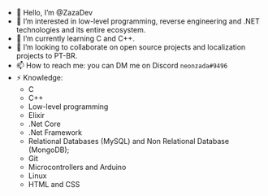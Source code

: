 - 👋 Hello, I’m @ZazaDev
- 👀 I’m interested in low-level programming, reverse engineering and .NET technologies and its entire ecosystem.
- 🌱 I’m currently learning C and C++.
- 💞️ I’m looking to collaborate on open source projects and localization projects to PT-BR.
- 📫 How to reach me: you can DM me on Discord ```neonzada#9496``` <img src="discord.svg" width="16" height="16">
- ⚡ Knowledge:
  - C
  - C++
  - Low-level programming
  - Elixir
  - .Net Core
  - .Net Framework
  - Relational Databases (MySQL) and Non Relational Database (MongoDB);
  - Git
  - Microcontrollers and Arduino
  - Linux
  - HTML and CSS


<!---
ZazaDev/ZazaDev is a ✨ special ✨ repository because its `README.md` (this file) appears on your GitHub profile.
You can click the Preview link to take a look at your changes.
--->
